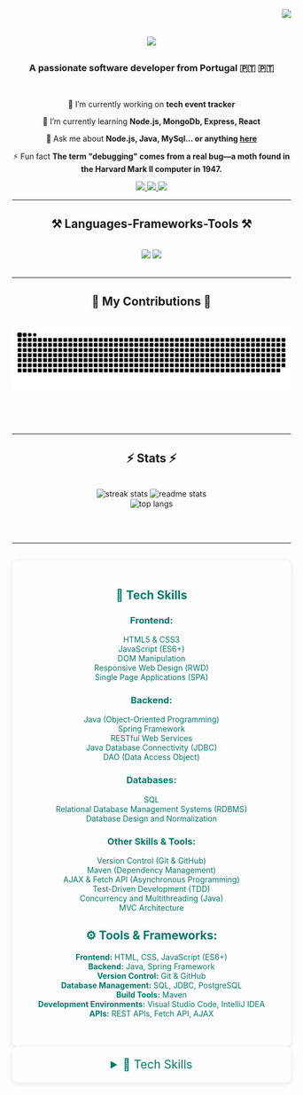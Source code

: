 <img align="right" src="https://visitor-badge.laobi.icu/badge?page_id=CatP987.CatP98" />

<h1 align="center">
    <img src="https://readme-typing-svg.herokuapp.com/?font=Righteous&size=35&center=true&vCenter=true&width=500&height=70&duration=4900&color=F72EDB&lines=Hello+World+👋+!;+I'm+Catarina+Pestana!;" />
</h1>

<h3 align="center">A passionate software developer from Portugal 🇵🇹 🇵🇹 </h3>

<br/>

<div align="center">

 🔭 I’m currently working on **tech event tracker**

 🌱 I’m currently learning **Node.js, MongoDb, Express, React**

💬 Ask me about **Node.js, Java, MySql... or anything [here](https://github.com/CatP98/CatP98/pulls)**

⚡ Fun fact **The term "debugging" comes from a real bug—a moth found in the Harvard Mark II computer in 1947.**

 </div>
 
<div align="center"> 
  <a href="mailto:catarinampestana@ua.pt">
    <img src="https://img.shields.io/badge/Microsoft_Outlook-6D4AFF?style=for-the-badge&logo=microsoft-outlook&logoColor=white" />
  </a>
  <a href="https://linkedin.com/in/catarina-pestana" target="_blank">
    <img src="https://img.shields.io/badge/LinkedIn-0077B5?style=for-the-badge&logo=linkedin&logoColor=white" target="_blank" />
  </a>
  <a href="https://catp98.github.io/Portfolio/" target="_blank">
     <img src="https://img.shields.io/badge/Portfolio-255E63?style=for-the-badge&logo=About.me&logoColor=white" target="_blank" /> <!-- sqlite, safari, google-chrome are other good icon options -->
  </a>
</div>

 <hr/>
 
<h2 align="center">⚒️ Languages-Frameworks-Tools ⚒️</h2>
<br/>
<div align="center">
    <img src="https://skillicons.dev/icons?i=html,css,javascript,java,spring,mysql" />
    <img src="https://skillicons.dev/icons?i=maven,vscode,postgres,react,nodejs,express,mongodb,git,github" /><br>
</div>

<br/>
<hr/>


<div align="center">
  <h2>🐍 My Contributions 🐍</h2>
  <br>
  <img alt="snake eating my contributions" src="https://raw.githubusercontent.com/CatP98/CatP98/output/github-contribution-grid-snake.svg" />
  
  <br/><br/><br/>
</div>

<hr/>

<h2 align="center">⚡ Stats ⚡</h2>
<br>
<div align=center>
  <img width=390 src="https://github-readme-streak-stats-salesp07.vercel.app/?user=CatP98&count_private=true&theme=react&border_radius=10" alt="streak stats"/>
  <img width=390 src="https://github-readme-stats-salesp07.vercel.app/api?username=CatP98&count_private=true&show_icons=true&theme=react&rank_icon=github&border_radius=10" alt="readme stats" />
  <br/>
  <img width=325 align="center" src="https://github-readme-stats-salesp07.vercel.app/api/top-langs/?username=CatP98&hide=HTML&langs_count=8&layout=compact&theme=react&border_radius=10&size_weight=0.5&count_weight=0.5&exclude_repo=github-readme-stats" alt="top langs" />
</div>

<br/><br/>

<hr/>

<br/>


<div align="center" style="color: #00796b; background-color: rgba(255, 255, 255, 0.8); padding: 20px; border-radius: 10px; box-shadow: 0 2px 10px rgba(0, 0, 0, 0.1);">

  <h2 style="color: #00796b;">🔧 Tech Skills</h2>

  <h3>Frontend:</h3>
  <ul style="list-style-type: none; padding: 0;">
    <li>HTML5 & CSS3</li>
    <li>JavaScript (ES6+)</li>
    <li>DOM Manipulation</li>
    <li>Responsive Web Design (RWD)</li>
    <li>Single Page Applications (SPA)</li>
  </ul>

  <h3>Backend:</h3>
  <ul style="list-style-type: none; padding: 0;">
    <li>Java (Object-Oriented Programming)</li>
    <li>Spring Framework</li>
    <li>RESTful Web Services</li>
    <li>Java Database Connectivity (JDBC)</li>
    <li>DAO (Data Access Object)</li>
  </ul>

  <h3>Databases:</h3>
  <ul style="list-style-type: none; padding: 0;">
    <li>SQL</li>
    <li>Relational Database Management Systems (RDBMS)</li>
    <li>Database Design and Normalization</li>
  </ul>

  <h3>Other Skills & Tools:</h3>
  <ul style="list-style-type: none; padding: 0;">
    <li>Version Control (Git & GitHub)</li>
    <li>Maven (Dependency Management)</li>
    <li>AJAX & Fetch API (Asynchronous Programming)</li>
    <li>Test-Driven Development (TDD)</li>
    <li>Concurrency and Multithreading (Java)</li>
    <li>MVC Architecture</li>
  </ul>

  <h2>⚙️ Tools & Frameworks:</h2>
  <ul style="list-style-type: none; padding: 0;">
    <li><strong>Frontend:</strong> HTML, CSS, JavaScript (ES6+)</li>
    <li><strong>Backend:</strong> Java, Spring Framework</li>
    <li><strong>Version Control:</strong> Git & GitHub</li>
    <li><strong>Database Management:</strong> SQL, JDBC, PostgreSQL</li>
    <li><strong>Build Tools:</strong> Maven</li>
    <li><strong>Development Environments:</strong> Visual Studio Code, IntelliJ IDEA</li>
    <li><strong>APIs:</strong> REST APIs, Fetch API, AJAX</li>
  </ul>

  <br/>
</div>


<div align="center" style="color: #00796b; background-color: rgba(255, 255, 255, 0.8); padding: 20px; border-radius: 10px; box-shadow: 0 2px 10px rgba(0, 0, 0, 0.1);">

  <details>
    <summary style="cursor: pointer; font-size: 1.5em;">🔧 Tech Skills</summary>

    <div>
      <h3>Frontend:</h3>
      <ul style="list-style-type: none; padding: 0;">
        <li>HTML5 & CSS3</li>
        <li>JavaScript (ES6+)</li>
        <li>DOM Manipulation</li>
        <li>Responsive Web Design (RWD)</li>
        <li>Single Page Applications (SPA)</li>
      </ul>

      <h3>Backend:</h3>
      <ul style="list-style-type: none; padding: 0;">
        <li>Java (Object-Oriented Programming)</li>
        <li>Spring Framework</li>
        <li>RESTful Web Services</li>
        <li>Java Database Connectivity (JDBC)</li>
        <li>DAO (Data Access Object)</li>
      </ul>

      <h3>Databases:</h3>
      <ul style="list-style-type: none; padding: 0;">
        <li>SQL</li>
        <li>Relational Database Management Systems (RDBMS)</li>
        <li>Database Design and Normalization</li>
      </ul>

      <h3>Other Skills & Tools:</h3>
      <ul style="list-style-type: none; padding: 0;">
        <li>Version Control (Git & GitHub)</li>
        <li>Maven (Dependency Management)</li>
        <li>AJAX & Fetch API (Asynchronous Programming)</li>
        <li>Test-Driven Development (TDD)</li>
        <li>Concurrency and Multithreading (Java)</li>
        <li>MVC Architecture</li>
      </ul>

      <h2>⚙️ Tools & Frameworks:</h2>
      <ul style="list-style-type: none; padding: 0;">
        <li><strong>Frontend:</strong> HTML, CSS, JavaScript (ES6+)</li>
        <li><strong>Backend:</strong> Java, Spring Framework</li>
        <li><strong>Version Control:</strong> Git & GitHub</li>
        <li><strong>Database Management:</strong> SQL, JDBC, PostgreSQL</li>
        <li><strong>Build Tools:</strong> Maven</li>
        <li><strong>Development Environments:</strong> Visual Studio Code, IntelliJ IDEA</li>
        <li><strong>APIs:</strong> REST APIs, Fetch API, AJAX</li>
      </ul>
    </div>
  </details>

</div>
